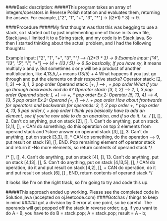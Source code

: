 ####Basic description:
#####This program takes an array of integers/operators in Reverse Polish notation and evaluates them, returning the answer.  For example, ["2", "1", "+", "3", "*"] -> ((2+1) * 3) -> 9.

####Procedure
#####My first thought was that this was begging to use a stack, so I started out by just implementing one of those in its own file, Stack.java.  I limited it to a String stack, and my code is in Stack.java.  So then I started thinking about the actual problem, and I had the following thoughts:

Example input: ["2", "1", "+", "3", "*"] --> ((2+1) * 3) -> 9
Example input: ["4", "13", "5", "/", "+"] --> (4 + (13 / 5)) -> 6
So basically, If you have xy*, it means multiply x and y.  But sometimes x or y will be a product of another multiplication, like 4,13,5,/,+ means (13/5) + 4
What happens if you just go through and put the elements on their respective stacks?
  Operator stack: [2, 1, 3] --> 3, 1, 2 pop order
  Operand stack: [+, *] --> *, + pop order
What if you go through backwards and do it?
  Operator stack: [3, 1, 2] --> 2, 1, 3 pop order
  Operand stack: [*, +] --> +, * pop order
  Ex.2: Operator [5, 13, 4] --> 4, 13, 5 pop order
  Ex.2: Operand [+, /] --> /, + pop order
How about frontwards for operators and backwards for operands:
   3, 1, 2 pop order
   +, * pop order
   4, 13, 5 pop order
   /, + pop order
I think you basically have to add an element, see if you're now able to do an operation, and if so do it.  i.e.
/*
   [], [], 2.  Can't do anything, put on stack
   [2], [], 1.  Can't do anything, put on stack.
   [2,1], [], + CAN do something; do this operation on top 2 elements from operand stack and ?store answer on operand stack
   [3], [], 3.  Can't do anything, put on stack
   [3,3], [], * CAN do something, do the operation --> 9, put result on stack
   [9], [], END.  Pop remaining element off operator stack and return it
   -No more elements, so return contents of operand stack
*/

/*
   [], [], 4.  Can't do anything, put on stack
   [4], [], 13. Can't do anything, put on stack
   [4,13], [], 5.  Can't do anything, put on stack
   [4,13,5], [], / CAN do operation, do it and put result on stack
   [4,2], [], + CAN do operation, do it and put result on stack
   [6], [] , END, return contents of operand stack
*/

It looks like I'm on the right track, so I'm going to try and code this up.

#####This approach ended up working.  Please see the completed code in Solution.java (accepted on oj.leetcode.com)
####Gotchas / things to keep in mind
#####I got a division by 0 error at one point, so be careful.  The operands will get popped off the stack in reverse order; e.g. if you want to do A - B, you have to do B = stack.pop; A = stack.pop; result = A - b;

